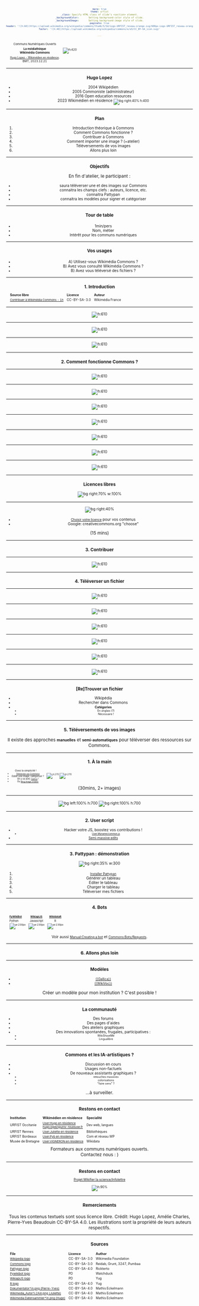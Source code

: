 ```yaml
---
marp: true
theme: urfist
_class:	Specify HTML class of slide’s <section> element.
_backgroundColor:		Setting background-color style of slide.
_backgroundImage:		Setting background-image style of slide.
paginate: true
header: '![h:60](https://upload.wikimedia.org/wikipedia/commons/thumb/5/5d/Logo-URFIST_reseau-orange.svg/600px-Logo-URFIST_reseau-orange.svg.png)'
footer: '![h:40](https://upload.wikimedia.org/wikipedia/commons/e/e5/CC_BY-SA_icon.svg)'

---
```

<!-- Scoped style -- >
<style scoped>* {text-align: center; }
table * { border: none; margin: 0; }
h1 {
  font-size: 1.9em;
  box-shadow: none;
}
p { text-align:center; font-size:80%; }
section p img { 
  display:block;
  margin-left: auto; 
  margin-right: auto;
  box-shadow: none;}

</style>
<p>Communs Numériques Ouverts</p>

![h:200](../img/logos/Commons-logo-en.svg)
<h1>La médiathèque Commons</h1>
<p><a class="link" href=https://fr.wikipédia.org/wiki/User:Hugo_en_résidence>Hugo Lopez - Wikimédien en résidence</a>.
<br>BMT, 2023.12.21</p>

---
<!-- Scoped style -->
<style scoped>
* {text-align: center; }
table { margin: 0.5em;}
table * { border: none !important; margin: 0;}
section img, h1, p { 
  display:block;
  box-shadow: none;
}
</style>

|   |  |
|---|---|
| <small>Communs Numériques Ouverts</small> | |
| <h1>La médiathèque <br>Wikimédia Commons</h1> | ![h:420](../img/logos/Commons-logo.svg) 
| <small><a class="link" href=https://fr.wikipédia.org/wiki/User:Hugo_en_résidence>Hugo Lopez - Wikimédien en résidence</a>.<br>BMT, 2023.12.21</small>

---
### Hugo Lopez
- 2004 Wikipédien 
- 2005 Commoniste (administrateur)
- 2016 Open education resources
- 2023 Wikimédien en résidence
![bg right:40% h:400](../img/Portrait-hugo.jpg)

---
### Plan
1. Introduction théorique à Commons
2. Comment Commons fonctionne ?
3. Contribuer à Commons
4. Comment importer une image ? (+atelier)
5. Téléversements de vos images
6. Allons plus loin

---
### Objectifs
<!-- 09:35 : SLIDE 44 -->
En fin d'atelier, le participant :
- saura téléverser une et des images sur Commons
- connaitra les champs clefs : auteurs, licence, etc.
- connaitra Pattypan
- connaitra les modèles pour signer et catégoriser

---
#### Tour de table
- 1min/pers
- Nom, métier
- Intérêt pour les communs numériques

---
#### Vos usages
<!-- 10:00 : Quantitatif -->
* A) Utilisez-vous Wikimédia Commons ?
* B) Avez vous consulté Wikimédia Commons ?
* B) Avez vous téléversé des fichiers ?

---
# 1. Introduction
<style scoped>
table * { font-size: 85%; }
</style>
<!-- Sources -->
| Source libre |  Licence | Auteur
|:----|:----|:---
[Contribuer à Wikimédia Commons - 1h](https://upload.wikimedia.org/wikipedia/commons/0/01/2023-06-16_Formation_Wikimedia_Commons_1_heure.pdf) | CC-BY-SA-3.0 | Wikimédia France

---
<!-- Introduction -- >
![h:610](../img/c1h/Commons-1h-s01.png)

---
<!-- Plan -- >
![h:610](../img/c1h/Commons-1h-s02.png)

---
<!--Histoire  -->
![h:610](../img/c1h/Commons-1h-s03.png)

---
<!-- Chiffres -->
![h:610](../img/c1h/Commons-1h-s04.png)

---
<!-- Quoi -->
![h:610](../img/c1h/Commons-1h-s05.png)

---
<!-- Comment Commons fonctionne ? 
![h:610](../img/c1h/Commons-1h-s06.png)-->
# 2. Comment fonctionne Commons ? 

---
<!-- A quoi sert Commons ? -->
![h:610](../img/c1h/Commons-1h-s07.png)

---
<!-- Role et positionement -->
![h:610](../img/c1h/Commons-1h-s08.png)

---
<!-- Mission : libre réutilisation -->
![h:610](../img/c1h/Commons-1h-s09.png)

---
<!-- Admins -->
![h:610](../img/c1h/Commons-1h-s10.png)

---
<!-- Robots-->
![h:610](../img/c1h/Commons-1h-s11.png)

---
<!-- Licences :  principe -->
![h:610](../img/c1h/Commons-1h-s12.png)

---
<!-- Licences : tableau -->
![h:610](../img/c1h/Commons-1h-s13.png)

---
### Licences libres
<!-- Licence libre : échèle -->
![bg right:70% w:100%](../img/divers/Info_licences_CC-BY_fabriqueREL.jpg)

---
![bg right:40%](../img/so/Licence_choose.png)
- [Choisir votre licence](https://chooser-beta.creativecommons.org/) pour vos contenus
- Google: creativecommons.org "choose"

(15 mins)

---
<!-- Contribuer
![h:610](../img/c1h/Commons-1h-s14.png) -->
# 3. Contribuer

---
<!-- Créer un compte -->
![h:610](../img/c1h/Commons-1h-s15.png)

---
# 4. Téléverser un fichier

---
<!-- Importer son 1er fichier  -->
![h:610](../img/c1h/Commons-1h-s16.png)

---
<!-- Vérifier -->
![h:610](../img/c1h/Commons-1h-s17.png)

---
<!-- Choisir sa licence -->
![h:610](../img/c1h/Commons-1h-s18.png)

---
<!-- Vérifications -->
![h:610](../img/c1h/Commons-1h-s19.png)

---
<!-- Catégories -->
![h:610](../img/c1h/Commons-1h-s20.png)

---
<!-- Données structurées -->
![h:610](../img/c1h/Commons-1h-s21.png)

---
### [Re]Trouver un fichier
- Wikipédia
- Rechercher dans Commons
- **Catégories**
  - En anglais (?)
  - Nécessaire !

---
# 5. Téléversements de vos images
Il existe des approches **manuelles** et **semi-automatiques** pour téléverser des ressources sur Commons.

---
### 1. À la main
<small>
<table style="margin-left:0;">
<tr>
<td>

Osez la simplicité !
- [Téléverser sur Commons](https://commons.wikimedia.org/wiki/Special:Upload)
- Éditer une image, catégoriser ?
- On y va avec [Gallica](https://gallica.bnf.fr/ark:/12148/btv1b105284752) !
- Ou [Bing Image creator](https://www.bing.com/images/create/a-benevolent-young-red-dragon-resting-upon-a-rich-/1-657e40f8c39140d7b41fc122e81e1f62?id=DW245o%2Fa8BLmFSUQQBG0AA.aAfrzYFcu5BK%2Fbf3pBZB6w&view=detailv2&idpp=genimg&form=GCRIDP)

</td><td>

![h:270](../img/divers/Gallica_squirel.jpg) ![h:270](../img/divers/Dalle-3_Dragon.jpg)

</td>
</tr>
</table>
(30mins, 2+ images)
</small>

---

![bg left:100% h:700](../img/divers/Gallica_squirel.jpg) 
![bg right:100% h:700](../img/divers/Dalle-3_Dragon.jpg)

---
### 2. User script
- Hacker votre JS, boostez vos contributions !
  - [User:Myname/common.js](https://commons.wikimedia.org/w/index.php?title=User:Yug/common.js&oldid=464920832) 
- [Semi-massive edits](https://commons.wikimedia.org/w/index.php?title=Special:Contributions/Yug&target=Yug&offset=20201001134508&limit=500)

---
### 3. Pattypan : démonstration

![bg right:35% w:300](../img/logos/Pattypan.png)
1. [Installer Pattypan](https://commons.wikimedia.org/wiki/Commons:Pattypan/fr#Liens)
2. Générer un tableau
3. Editer le tableau
4. Charger le tableau
5. Téléverser mes fichiers


---
### 4. Bots
<small>

| [PyWikiBot](https://www.mediawiki.org/wiki/Manual:Pywikibot/Wikidata) | [WikiapiJS](https://kanasimi.github.io/wikiapi/) | [WikidataR](https://cran.r-project.org/web/packages/WikidataR/WikidataR.pdf)
|:--- |--- |---
| Python | Javascript | R 
| ![w:230px](../img/divers/Pywikibot_MW_gear_icon.svg.png)  | ![w:230px](../img/divers/WikiapiJS_MW_gear_icon.svg.png) | ![w:230px](../img/logos/R_logo.svg)

Voir aussi [Manual:Creating a bot](https://www.mediawiki.org/wiki/Manual:Creating_a_bot#JavaScript_(Node.js)) et [Commons:Bots/Requests](https://commons.wikimedia.org/wiki/Commons:Bots/Requests).
</small>

---
# 6. Allons plus loin

---
### Modèles
- [{{Gallica}}](https://commons.wikimedia.org/wiki/Template:Gallica)
- [{{WikiVoc}}](https://commons.wikimedia.org/wiki/Template:WikiVoc)

Créer un modèle pour mon institution ? 
C'est possible !

---
### La communauté
- Des forums
- Des pages d'aides
- Des ateliers graphiques
- Des innovations spontanées, frugales, participatives :
  - WikiShootMe
  - Lingualibre

---
### Commons et les IA-artistiques ?
- Discussion en cours
- Usages non-factuels
- De nouveaux assistants graphiques ?
  - retouches massives
  - colorisations
  - "faire sens" ?

...à surveiller.

---
<!-- Scoped style -->
<style scoped>
table * { font-size: .9em;}
</style>
## Restons en contact
| Institution | Wikimédien en résidence | Specialité
|:---- |:---- |:---|
| URFIST Occitanie | <a href="https://fr.wikipedia.org/wiki/user_talk:Hugo_en_résidence">User:Hugo en résidence</a><br>hugo.lopez@univ-toulouse.fr | Dev web, langues
| URFIST Rennes | <a href="https://fr.wikipedia.org/wiki/user_talk:Juliette_en_résidence">User:Juliette en résidence</a> | Bibliothèques
| URFIST Bordeaux | <a href="https://fr.wikipedia.org/wiki/user_talk:Pyb_en_résidence">User:Pyb en résidence</a> | Com et réseau WP
| Musée de Bretagne | <a href="https://fr.wikipedia.org/wiki/user_talk:VIGNERON_en_résidence">User:VIGNERON en résidence</a> | Wikidata
<center>Formateurs aux communs numériques ouverts.<br>Contactez nous : )
</center>

---
## Restons en contact
<div class="center">

[Projet:Wikifier la science/Infolettre](https://fr.wikipedia.org/wiki/Projet:Wikifier_la_science/Infolettre)

![h:90%](../img/so/WER_team.png)

</div>

---
#### Remerciements

Tous les contenus textuels sont sous licence libre.
Crédit: Hugo Lopez, Amélie Charles, Pierre-Yves Beaudouin CC-BY-SA 4.0.
Les illustrations sont la propriété de leurs auteurs respectifs.

---
<style scoped>
table {width: 100%; }* { font-size: 85%; }
</style>
<!-- Sources -->
### Sources

| File  |  Licence | Author |
|:----|:----|:---|
[Wikipedia logo](https://commons.wikimedia.org/wiki/File:Wikipedia-logo-v2.svg) | CC-BY-SA-3.0 | Wikimedia Foundation
[Commons logo](https://commons.wikimedia.org/wiki/File:Commons-logo.svg) | CC-BY-SA-3.0 | Reidab, Grunt, 3247, Pumbaa
[Pattypan logo](https://commons.wikimedia.org/wiki/File:Pattypan.svg) | CC-BY-SA-4.0 | Rickterto
[Pywikibot logo](https://commons.wikimedia.org/wiki/File:Pywikibot_MW_gear_icon.svg) | PD |	Watchduck
[WikiapiJS logo](https://commons.wikimedia.org/wiki/File:WikiapiJS_MW_gear_icon.svg) | PD | Yug
[R logo](https://commons.wikimedia.org/wiki/File:R_logo.svg) | CC-BY-SA-4.0 | Yug
[Dokumentator*in.png (Pierre-Yves)](https://commons.wikimedia.org/wiki/File:Dokumentator*in.png) | CC-BY-SA-4.0 | Mathis Eckelmann
[Wikimedia_Autor%2Ain.png (Juliette)](https://commons.wikimedia.org/wiki/File:Wikimedia_Autor%2Ain.png) | CC-BY-SA-4.0 | Mathis Eckelmann
[Wikimedia Datensammler*in.png (Hugo)](https://commons.wikimedia.org/wiki/File:Wikimedia_Datensammler*in.png) | CC-BY-SA-4.0 | Mathis Eckelmann
